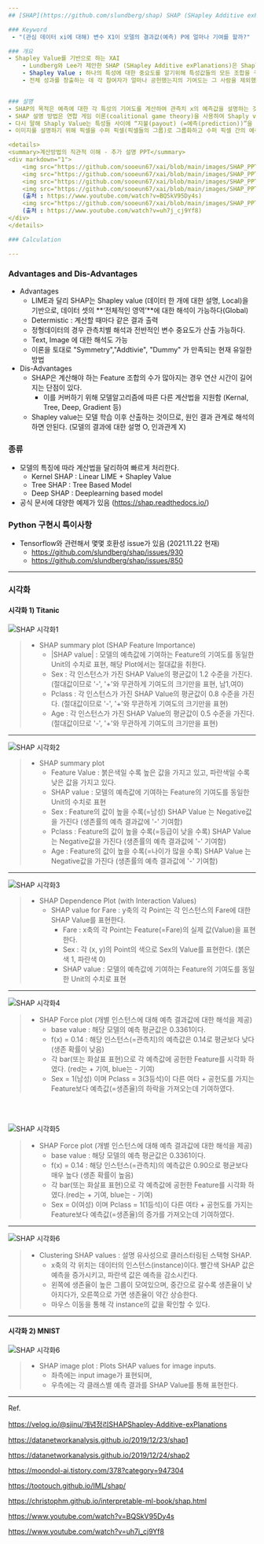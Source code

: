 ```yaml
---
## [SHAP](https://github.com/slundberg/shap) SHAP (SHapley Additive exPlanations)

### Keyword
 - "(관심 데이터 xi에 대해) 변수 X1이 모델의 결과값(예측) P에 얼마나 기여를 할까?"

### 개요
- Shapley Value를 기반으로 하는 XAI
	- Lundberg와 Lee가 제안한 SHAP (SHapley Additive exPlanations)은 Shapley Vlues를 기반으로 예측 값에 대한 각 feature의 기여도를 계산하여 Black box 모델 해석 제공 [(논문링크1)](https://arxiv.org/pdf/1705.07874.pdf) [(논문링크2)](https://arxiv.org/pdf/1802.03888.pdf)
	- Shapley Value : 하나의 특성에 대한 중요도를 알기위해 특성값들의 모든 조합을 구성하고 해당 특성의 유무에 따른 평균적인 Y 변화 값
	- 전체 성과를 창출하는 데 각 참여자가 얼마나 공헌했는지의 기여도는 그 사람을 제외했을 때의 전체 성과 변화 정도로 나타낼 수 있다


### 설명
- SHAP의 목적은 예측에 대한 각 특성의 기여도를 계산하여 관측치 x의 예측값을 설명하는 것이다. 
- SHAP 설명 방법은 연합 게임 이론(coalitional game theory)을 사용하여 Shaply value를 계산하는 방식이며, 이때 관측치(data instance)의 특성값은 연합 게임 이론의 플레이어 역할을 한다.
- 다시 말해 Shaply Value는 특성들 사이에 “지불(payout) (=예측(prediction))”을 공정하게 분배하는 방법을 알려준다. 예를 들어 tabular data에서 플레이어는 각각의 특성값이 될 수 있으며 특성값의 그룹이 될 수도 있다. 
- 이미지를 설명하기 위해 픽셀을 수퍼 픽셀(픽셀들의 그룹)로 그룹화하고 수퍼 픽셀 간의 예측값의 분포를 확인할 수 있다.

<details>
<summary>계산방법의 직관적 이해 - 추가 설명 PPT</summary>
<div markdown="1">
	<img src="https://github.com/sooeun67/xai/blob/main/images/SHAP_PPT01.jpg"/>
	<img src="https://github.com/sooeun67/xai/blob/main/images/SHAP_PPT02.jpg"/>
	<img src="https://github.com/sooeun67/xai/blob/main/images/SHAP_PPT02_2.png"/>
	<img src="https://github.com/sooeun67/xai/blob/main/images/SHAP_PPT03.jpg"/>
	(출처 : https://www.youtube.com/watch?v=BQSkV95Dy4s)
	<img src="https://github.com/sooeun67/xai/blob/main/images/SHAP_PPT04.jpg"/>
	(출처 : https://www.youtube.com/watch?v=uh7j_cj9Yf8)
</div>
</details>

### Calculation

---
```

### Advantages and Dis-Advantages
- Advantages
	- LIME과 달리 SHAP는 Shapley value (데이터 한 개에 대한 설명, Local)을 기반으로, 데이터 셋의 **‘전체적인 영역’**에 대한 해석이 가능하다(Global)
	- Determistic : 계산할 때마다 같은 결과 출력
	- 정형데이터의 경우 관측치별 해석과 전반적인 변수 중요도가 산출 가능하다.
	- Text, Image 에 대한 해석도 가능
	- 이론을 토대로 "Symmetry","Addtivie", "Dummy" 가 만족되는 현재 유일한 방법
- Dis-Advantages
	- SHAP은 계산해야 하는 Feature 조합의 수가 많아지는 경우 연산 시간이 길어지는 단점이 있다. 
		- 이를 커버하기 위해 모델알고리즘에 따른 다른 계산법을 지원함 (Kernal, Tree, Deep, Gradient 등)
	- Shapley value는 모델 학습 이후 산출하는 것이므로, 원인 결과 관계로 해석의하면 안된다. (모델의 결과에 대한 설명 O, 인과관계 X)


### 종류
- 모델의 특징에 따라 계산법을 달리하여 빠르게 처리한다.
	- Kernel SHAP : Linear LIME + Shapley Value
	- Tree SHAP : Tree Based Model
	- Deep SHAP : Deeplearning based model
- 공식 문서에 대양한 예제가 있음 (https://shap.readthedocs.io/)

### Python 구현시 특이사항
- Tensorflow와 관련해서 몇몇 호환성 issue가 있음 (2021.11.22 현재)
	- https://github.com/slundberg/shap/issues/930
	- https://github.com/slundberg/shap/issues/850
---
### 시각화

#### 시각화 1) Titanic

![SHAP 시각화1](https://github.com/sooeun67/xai/blob/main/shap/SHAP_summary_01.jpg)
>- SHAP summary plot (SHAP Feature Importance)
>	- |SHAP value| : 모델의 예측값에 기여하는 Feature의 기여도를 동일한 Unit의 수치로 표현, 해당 Plot에서는 절대값을 취한다.
>	- Sex : 각 인스턴스가 가진 SHAP Value의 평균값이 1.2 수준을 가진다. (절대값이므로 '-', '+'와 무관하게 기여도의 크기만을 표현, 남1,여0) 
>	- Pclass : 각 인스턴스가 가진 SHAP Value의 평균값이 0.8 수준을 가진다. (절대값이므로 '-', '+'와 무관하게 기여도의 크기만을 표현) 
>	- Age : 각 인스턴스가 가진 SHAP Value의 평균값이 0.5 수준을 가진다. (절대값이므로 '-', '+'와 무관하게 기여도의 크기만을 표현)

---

![SHAP 시각화2](https://github.com/sooeun67/xai/blob/main/shap/SHAP_summary_02.jpg)
>- SHAP summary plot
>	- Feature Value : 붉은색일 수록 높은 값을 가지고 있고, 파란색일 수록 낮은 값을 가지고 있다.
>	- SHAP value : 모델의 예측값에 기여하는 Feature의 기여도를 동일한 Unit의 수치로 표현
>	- Sex : Feature의 값이 높을 수록(=남성) SHAP Value 는 Negative값을 가진다 (생존률의 예측 결과값에 '-' 기여함)
>	- Pclass : Feature의 값이 높을 수록(=등급이 낮을 수록) SHAP Value 는 Negative값을 가진다 (생존률의 예측 결과값에 '-' 기여함)
>	- Age : Feature의 값이 높을 수록(=나이가 많을 수록) SHAP Value 는 Negative값을 가진다 (생존률의 예측 결과값에 '-' 기여함)

---

![SHAP 시각화3](https://github.com/sooeun67/xai/blob/main/shap/SHAP_dependency_01.png) 
>- SHAP Dependence Plot (with Interaction Values)
>	- SHAP value for Fare : y축의 각 Point는 각 인스턴스의 Fare에 대한 SHAP Value를 표현한다. 
>		- Fare : x축의 각 Point는 Feature(=Fare)의 실제 값(Value)을 표현한다.
>		- Sex : 각 (x, y)의 Point의 색으로 Sex의 Value를 표현한다. (붉은색 1, 파란색 0)
>		- SHAP value : 모델의 예측값에 기여하는 Feature의 기여도를 동일한 Unit의 수치로 표현

---

![SHAP 시각화4](https://github.com/sooeun67/xai/blob/main/shap/SHAP_force_01.png) 
>- SHAP Force plot (개별 인스턴스에 대해 예측 결과값에 대한 해석을 제공)
>	- base value : 해당 모델의 예측 평균값은 0.3361이다.
>	- f(x) = 0.14 : 해당 인스턴스(=관측치)의 예측값은 0.14로 평균보다 낮다 (생존 확률이 낮음)
>	- 각 bar(또는 화살표 표현)으로 각 예측값에 공헌한 Feature를 시각화 하였다. (red는 + 기여, blue는 - 기여)
>	- Sex = 1(남성) 이며 Pclass = 3(3등석)이 다른 여타 + 공헌도를 가지는 Feature보다 예측값(=생존율)의 하락을 가져오는데 기여하였다.

<br>
<br>

![SHAP 시각화5](https://github.com/sooeun67/xai/blob/main/shap/SHAP_force_02.png) 
>- SHAP Force plot (개별 인스턴스에 대해 예측 결과값에 대한 해석을 제공)
>	- base value : 해당 모델의 예측 평균값은 0.3361이다.
>	- f(x) = 0.14 : 해당 인스턴스(=관측치)의 예측값은 0.90으로 평균보다 매우 높다 (생존 확률이 높음)
>	- 각 bar(또는 화살표 표현)으로 각 예측값에 공헌한 Feature를 시각화 하였다.(red는 + 기여, blue는 - 기여)
>	- Sex = 0(여성) 이며 Pclass = 1(1등석)이 다른 여타 + 공헌도를 가지는 Feature보다 예측값(=생존율)의 증가를 가져오는데 기여하였다.

---

![SHAP 시각화6](https://github.com/sooeun67/xai/blob/main/shap/SHAP_clustering.png)
>- Clustering SHAP values : 설명 유사성으로 클러스터링된 스택형 SHAP.
>	- x축의 각 위치는 데이터의 인스턴스(instance)이다. 빨간색 SHAP 값은 예측을 증가시키고, 파란색 값은 예측을 감소시킨다. 
>	- 왼쪽에 생존율이 높은 그룹이 모여있으며, 중간으로 갈수록 생존율이 낮아지다가, 오른쪽으로 가면 생존율이 약간 상승한다.
>	- 마우스 이동을 통해 각 instance의 값을 확인할 수 있다.

---
#### 시각화 2) MNIST

![SHAP 시각화6](https://github.com/sooeun67/xai/blob/main/shap/SHAP_deep_explainer.png)
>- SHAP image plot : Plots SHAP values for image inputs.
>	- 좌측에는 input image가 표현되며,
>	- 우측에는 각 클래스별 예측 결과를 SHAP Value를 통해 표현한다.

---

Ref.

https://velog.io/@sjinu/개념정리SHAPShapley-Additive-exPlanations

https://datanetworkanalysis.github.io/2019/12/23/shap1

https://datanetworkanalysis.github.io/2019/12/24/shap2

https://moondol-ai.tistory.com/378?category=947304

https://tootouch.github.io/IML/shap/

https://christophm.github.io/interpretable-ml-book/shap.html

https://www.youtube.com/watch?v=BQSkV95Dy4s

https://www.youtube.com/watch?v=uh7j_cj9Yf8
